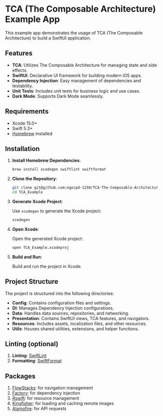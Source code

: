 # TCA (The Composable Architecture) Example App

This example app demonstrates the usage of TCA (The Composable Architecture) to build a SwiftUI application.

## Features
- **TCA**: Utilizes The Composable Architecture for managing state and side effects.
- **SwiftUI**: Declarative UI framework for building modern iOS apps.
- **Dependency Injection**: Easy management of dependencies and testability.
- **Unit Tests**: Includes unit tests for business logic and use cases.
- **Dark Mode**: Supports Dark Mode seamlessly.

## Requirements

- Xcode 15.0+
- Swift 5.3+
- [Homebrew](https://brew.sh/) installed 

## Installation

1. **Install Homebrew Dependencies**:

    ```bash
    brew install xcodegen swiftlint swiftformat
    ```

2. **Clone the Repository**:

    ```bash
    git clone git@github.com:ngocpd-1250/TCA-The-Composable-Architecture-example.git
    cd TCA_Example
    ```

3. **Generate Xcode Project**:

    Use `xcodegen` to generate the Xcode project:

    ```bash
    xcodegen
    ```

4. **Open Xcode**:

    Open the generated Xcode project:

    ```bash
    open TCA_Example.xcodeproj
    ```

5. **Build and Run**:

    Build and run the project in Xcode.
    
## Project Structure

The project is structured into the following directories:

- **Config**: Contains configuration files and settings.
- **DI**: Manages Dependency Injection configurations.
- **Data**: Handles data sources, repositories, and networking.
- **Presentation**: Contains SwiftUI views, TCA features, and navigators.
- **Resources**: Includes assets, localization files, and other resources.
- **Utils**: Houses shared utilities, extensions, and helper functions.


## Linting (optional)

1. **Linting**: [SwiftLint](https://github.com/realm/SwiftLint)
2. **Formatting**: [SwiftFormat](https://github.com/nicklockwood/SwiftFormat)

## Packages

1. [FlowStacks](https://github.com/johnpatrickmorgan/FlowStacks): for navigation management
2. [Factory](https://github.com/hmlongco/Factory.git): for dependency injection
3. [Rswift](https://github.com/mac-cain13/R.swift.git): for resource management
4. [Kingfisher](https://github.com/onevcat/Kingfisher.git): for loading and caching remote images
5. [Alamofire](https://github.com/Alamofire/Alamofire.git): for API requests


